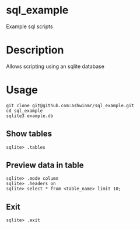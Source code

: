 # sql_example

Example sql scripts

# Description

Allows scripting using an sqlite database

# Usage
```
git clone git@github.com:ashwinmr/sql_example.git
cd sql_example
sqlite3 example.db
```

## Show tables
```
sqlite> .tables
```

## Preview data in table
```
sqlite> .mode column
sqlite> .headers on
sqlite> select * from <table_name> limit 10;
```

## Exit
```
sqlite> .exit
```